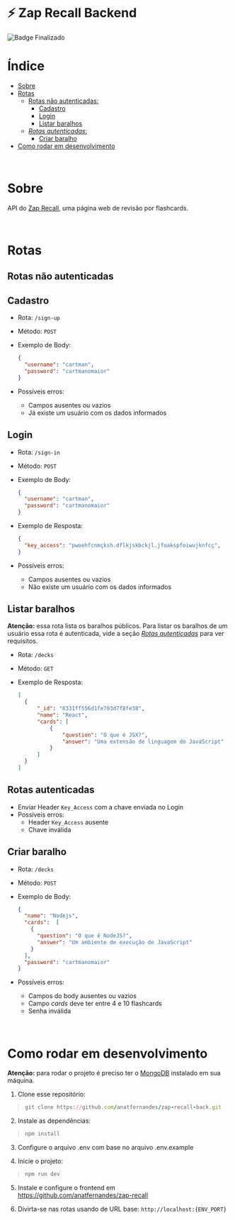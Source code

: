# :zap: Zap Recall Backend

![Badge Finalizado](https://img.shields.io/static/v1?label=STATUS&message=FINALIZADO&color=success&style=for-the-badge)

# Índice

- [Sobre](#Sobre)
- [Rotas](#Rotas)
  - [Rotas não autenticadas:](#Rotas-não-autenticadas)
    - [Cadastro](#Cadastro)
    - [Login](#Login)
    - [Listar baralhos](#Listar-baralhos)
  - [*Rotas autenticadas*:](#Rotas-autenticadas)
    - [Criar baralho](#Criar-baralho)
- [Como rodar em desenvolvimento](#Como-rodar-em-desenvolvimento)

<br/>

# Sobre
API do [Zap Recall](https://github.com/anatfernandes/zap-recall), uma página web de revisão por flashcards.

<br/>

# Rotas

## Rotas não autenticadas

## Cadastro
- Rota: `/sign-up`
- Método: `POST`
- Exemplo de Body:

  ```json
  {
    "username": "cartman",
    "password": "cartmanomaior"
  }
  ```

- Possíveis erros:
	- Campos ausentes ou vazios
	- Já existe um usuário com os dados informados

## Login
- Rota: `/sign-in`
- Método: `POST`
- Exemplo de Body:

  ```json
  {
    "username": "cartman",
    "password": "cartmanomaior"
  }
  ```
- Exemplo de Resposta:

  ```json
  {
    "key_access": "pwoehfcnmçksh.dflkjskbckjl.jfoakspfoiwujknfcç",
  }
  ```
- Possíveis erros:
	- Campos ausentes ou vazios
	- Não existe um usuário com os dados informados

## Listar baralhos

**Atenção:** essa rota lista os baralhos públicos. Para listar os baralhos de um usuário essa rota é autenticada, vide a seção [*Rotas autenticadas*](#Rotas-autenticadas) para ver requisitos.

- Rota: `/decks`
- Método: `GET`
- Exemplo de Resposta:

  ```json
  [
    {
        "_id": "6331ff556d1fe703d7f8fe38",
        "name": "React",
        "cards": [
            {
                "question": "O que é JSX?",
                "answer": "Uma extensão de linguagem do JavaScript"
            }
        ]
    }
  ]
  ```

## Rotas autenticadas
- Enviar Header `Key_Access` com a chave enviada no Login
- Possíveis erros:
	- Header `Key_Access` ausente
	- Chave inválida

## Criar baralho
- Rota: `/decks`
- Método: `POST`
- Exemplo de Body:

  ```json
  {
    "name": "Nodejs",
    "cards":  [
      {
        "question": "O que é NodeJS?",
        "answer": "Um ambiente de execução de JavaScript"
      }
    ],
    "password": "cartmanomaior"
  }
  ```
- Possíveis erros:
	- Campos do body ausentes ou vazios
	- Campo *cards* deve ter entre 4 e 10 flashcards
	- Senha inválida

<br/>

# Como rodar em desenvolvimento

**Atenção:** para rodar o projeto é preciso ter o [MongoDB](https://www.mongodb.com/docs/manual/installation/) instalado em sua máquina.

1. Clone esse repositório:
>```ruby
> git clone https://github.com/anatfernandes/zap-recall-back.git
>```

2. Instale as dependências:
>```ruby
> npm install
>```

3. Configure o arquivo .env com base no arquivo .env.example

4. Inicie o projeto:
>```ruby
> npm run dev
>```

5. Instale e configure o frontend em https://github.com/anatfernandes/zap-recall

6. Divirta-se nas rotas usando de URL base: `http://localhost:{ENV_PORT}`
